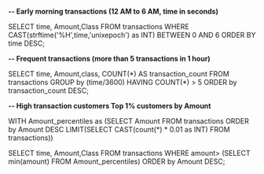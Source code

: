 **-- Early morning transactions (12 AM to 6 AM, time in seconds)**

SELECT time, Amount,Class FROM transactions WHERE CAST(strftime('%H',time,'unixepoch') as INT) BETWEEN 0 AND 6 ORDER BY time DESC;



**-- Frequent transactions (more than 5 transactions in 1 hour)**

SELECT time, Amount,class, COUNT(\*) AS transaction\_count FROM transactions GROUP by (time/3600) HAVING COUNT(\*) > 5 ORDER by transaction\_count DESC;



**-- High transaction customers Top 1% customers by Amount**

WITH Amount\_percentiles as (SELECT Amount FROM transactions ORDER by Amount DESC LIMIT(SELECT CAST(count(\*) \* 0.01 as INT) FROM transactions))

SELECT time, Amount,Class FROM transactions WHERE amount> (SELECT min(amount) FROM Amount\_percentiles) ORDER by Amount DESC;

